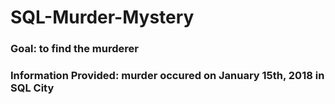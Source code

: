 # SQL-Murder-Mystery
### Goal: to find the murderer
### Information Provided: murder occured on January 15th, 2018 in SQL City
